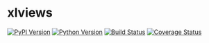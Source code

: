 # xlviews

[![PyPI Version][pypi-v-image]][pypi-v-link]
[![Python Version][python-v-image]][python-v-link]
[![Build Status][GHAction-image]][GHAction-link]
[![Coverage Status][codecov-image]][codecov-link]

<!-- Badges -->
[pypi-v-image]: https://img.shields.io/pypi/v/xlviews.svg
[pypi-v-link]: https://pypi.org/project/xlviews/
[python-v-image]: https://img.shields.io/pypi/pyversions/xlviews.svg
[python-v-link]: https://pypi.org/project/xlviews
[GHAction-image]: https://github.com/daizutabi/xlviews/actions/workflows/ci.yaml/badge.svg?branch=main&event=push
[GHAction-link]: https://github.com/daizutabi/xlviews/actions?query=event%3Apush+branch%3Amain
[codecov-image]: https://codecov.io/github/daizutabi/xlviews/coverage.svg?branch=main
[codecov-link]: https://codecov.io/github/daizutabi/xlviews?branch=main
